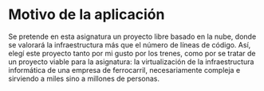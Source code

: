 # Motivo de la aplicación

Se pretende en esta asignatura un proyecto libre basado en la nube, donde se valorará la infraestructura más que el número de líneas de código. Así, elegí este proyecto tanto por mi gusto por los trenes, como por se tratar de un proyecto viable para la asignatura: la virtualización de la infraestructura informática de una empresa de ferrocarril, necesariamente compleja e sirviendo a miles sino a millones de personas.
